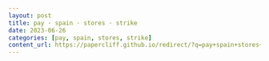 ```yaml
---
layout: post
title: pay · spain · stores · strike
date: 2023-06-26
categories: [pay, spain, stores, strike]
content_url: https://papercliff.github.io/redirect/?q=pay+spain+stores+strike&tbs=cdr:1,cd_min:6/25/2023,cd_max:6/27/2023
---
```

